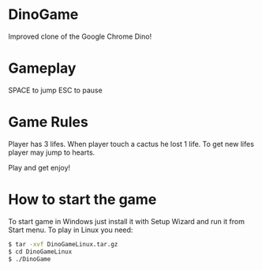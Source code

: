 # DinoGame
Improved clone of the Google Chrome Dino!

# Gameplay
SPACE to jump
ESC to pause

# Game Rules
Player has 3 lifes. When player touch a cactus he lost 1 life. To get new lifes player may jump to hearts.

Play and get enjoy!

# How to start the game
To start game in Windows just install it with Setup Wizard and run it from Start menu.
To play in Linux you need:
```bash
$ tar -xvf DinoGameLinux.tar.gz
$ cd DinoGameLinux
$ ./DinoGame
```
